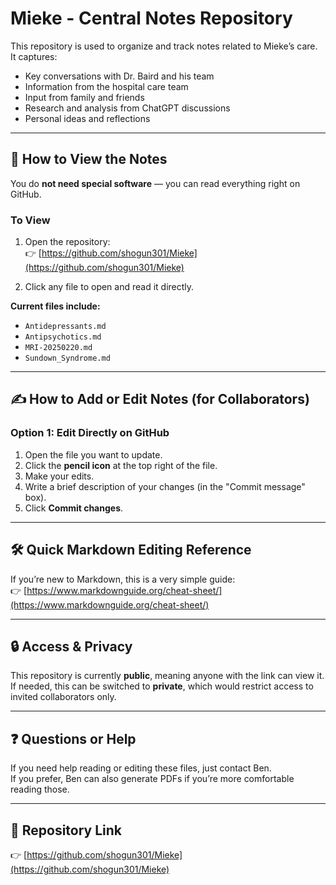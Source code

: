 # Mieke - Central Notes Repository

This repository is used to organize and track notes related to Mieke’s care. It captures:

- Key conversations with Dr. Baird and his team
- Information from the hospital care team
- Input from family and friends
- Research and analysis from ChatGPT discussions
- Personal ideas and reflections

---

## 📖 How to View the Notes

You do **not need special software** — you can read everything right on GitHub.

### To View
1. Open the repository:  
   👉 [https://github.com/shogun301/Mieke](https://github.com/shogun301/Mieke)

2. Click any file to open and read it directly.

**Current files include:**
- `Antidepressants.md`
- `Antipsychotics.md`
- `MRI-20250220.md`
- `Sundown_Syndrome.md`

---

## ✍️ How to Add or Edit Notes (for Collaborators)

### Option 1: Edit Directly on GitHub
1. Open the file you want to update.
2. Click the **pencil icon** at the top right of the file.
3. Make your edits.
4. Write a brief description of your changes (in the "Commit message" box).
5. Click **Commit changes**.

---

## 🛠️ Quick Markdown Editing Reference
If you’re new to Markdown, this is a very simple guide:  
👉 [https://www.markdownguide.org/cheat-sheet/](https://www.markdownguide.org/cheat-sheet/)

---

## 🔒 Access & Privacy
This repository is currently **public**, meaning anyone with the link can view it. If needed, this can be switched to **private**, which would restrict access to invited collaborators only.

---

## ❓ Questions or Help
If you need help reading or editing these files, just contact Ben.  
If you prefer, Ben can also generate PDFs if you’re more comfortable reading those.

---

## 🔗 Repository Link
👉 [https://github.com/shogun301/Mieke](https://github.com/shogun301/Mieke)
